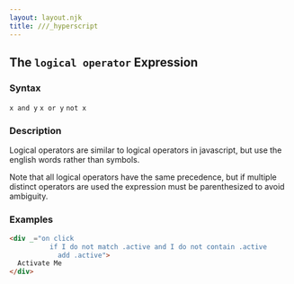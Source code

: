 ```yaml
---
layout: layout.njk
title: ///_hyperscript
---
```


## The `logical operator` Expression

### Syntax

`x and y`
`x or y`
`not x`

### Description

Logical operators are similar to logical operators in javascript, but use the english words rather than symbols.

Note that all logical operators have the same precedence, but if multiple distinct operators are used the expression must be parenthesized to avoid ambiguity.

### Examples

```html
<div _="on click 
          if I do not match .active and I do not contain .active 
            add .active">
  Activate Me
</div>
```